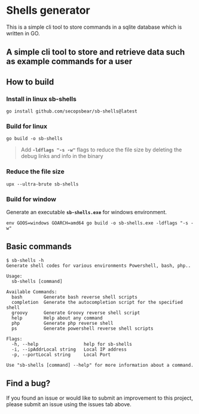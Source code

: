 # Shells generator

This is a simple cli tool to store commands in a sqlite database which is written in GO. 

## A simple cli tool to store and retrieve data such as example commands for a user 



## How to build   

### Install in linux sb-shells

```console
go install github.com/secopsbear/sb-shells@latest
```

### Build for linux

```console
go build -o sb-shells
```

 > Add **`-ldflags "-s -w"`** flags to reduce the file size by deleting the debug links and info in the binary 

### Reduce the file size

```console
upx --ultra-brute sb-shells
```

### Build for window

Generate an executable **`sb-shells.exe`** for windows environment.   

```console
env GOOS=windows GOARCH=amd64 go build -o sb-shells.exe -ldflags "-s -w"
```

## Basic commands

```console
$ sb-shells -h                                                         
Generate shell codes for various environments Powershell, bash, php..    
                                                                         
Usage:                                                                   
  sb-shells [command]                                                    
                                                                         
Available Commands:                                                      
  bash        Generate bash reverse shell scripts                        
  completion  Generate the autocompletion script for the specified shell 
  groovy      Generate Groovy reverse shell script                       
  help        Help about any command                                     
  php         Generate php reverse shell                                 
  ps          Generate powershell reverse shell scripts                  
                                                                         
Flags:                                                                   
  -h, --help                 help for sb-shells                          
  -i, --ipAddrLocal string   Local IP address                            
  -p, --portLocal string     Local Port                                  
                                                                         
Use "sb-shells [command] --help" for more information about a command.   
```





## Find a bug?

If you found an issue or would like to submit an improvement to this project, please submit an issue using the issues tab above.